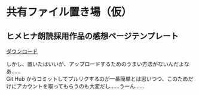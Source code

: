 # 共有ファイル置き場（仮）

## ヒメヒナ朗読採用作品の感想ページテンプレート
[ダウンロード](./temp.md)

しかし、置いたはいいが、アップロードするためのうまい方法がないんだよなあ……  
Git Hub からコミットしてプルリクするのが一番簡単とは思いつつ、このためだけにアカウントを取ってもらうのも大変だし……うーん……
